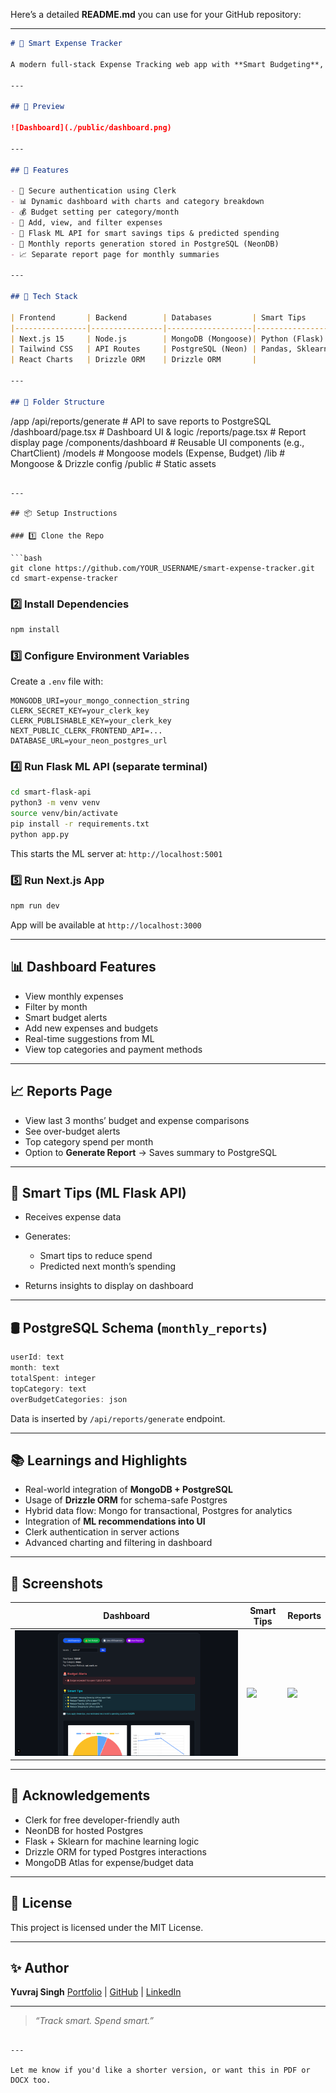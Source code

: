 Here’s a detailed **README.md** you can use for your GitHub repository:

---

```markdown
# 💸 Smart Expense Tracker

A modern full-stack Expense Tracking web app with **Smart Budgeting**, **Data Insights**. Built using **Next.js**, **MongoDB**, **PostgreSQL + Drizzle ORM**, **Flask**, and **Clerk Authentication**.

---

## 📸 Preview

![Dashboard](./public/dashboard.png)

---

## 🧠 Features

- 🔐 Secure authentication using Clerk
- 📊 Dynamic dashboard with charts and category breakdown
- 💰 Budget setting per category/month
- 🧾 Add, view, and filter expenses
- 🧠 Flask ML API for smart savings tips & predicted spending
- 🧮 Monthly reports generation stored in PostgreSQL (NeonDB)
- 📈 Separate report page for monthly summaries

---

## 🔧 Tech Stack

| Frontend       | Backend        | Databases         | Smart Tips     | Auth    |
|----------------|----------------|-------------------|----------------|---------|
| Next.js 15     | Node.js        | MongoDB (Mongoose)| Python (Flask) | Clerk   |
| Tailwind CSS   | API Routes     | PostgreSQL (Neon) | Pandas, Sklearn|         |
| React Charts   | Drizzle ORM    | Drizzle ORM       |                |         |

---

## 📁 Folder Structure

```

/app
/api/reports/generate      # API to save reports to PostgreSQL
/dashboard/page.tsx        # Dashboard UI & logic
/reports/page.tsx          # Report display page
/components/dashboard      # Reusable UI components (e.g., ChartClient)
/models                    # Mongoose models (Expense, Budget)
/lib                       # Mongoose & Drizzle config
/public                      # Static assets

````

---

## 📦 Setup Instructions

### 1️⃣ Clone the Repo

```bash
git clone https://github.com/YOUR_USERNAME/smart-expense-tracker.git
cd smart-expense-tracker
````

### 2️⃣ Install Dependencies

```bash
npm install
```

### 3️⃣ Configure Environment Variables

Create a `.env` file with:

```env
MONGODB_URI=your_mongo_connection_string
CLERK_SECRET_KEY=your_clerk_key
CLERK_PUBLISHABLE_KEY=your_clerk_key
NEXT_PUBLIC_CLERK_FRONTEND_API=...
DATABASE_URL=your_neon_postgres_url
```

### 4️⃣ Run Flask ML API (separate terminal)

```bash
cd smart-flask-api
python3 -m venv venv
source venv/bin/activate
pip install -r requirements.txt
python app.py
```

This starts the ML server at: `http://localhost:5001`

### 5️⃣ Run Next.js App

```bash
npm run dev
```

App will be available at `http://localhost:3000`

---

## 📊 Dashboard Features

* View monthly expenses
* Filter by month
* Smart budget alerts
* Add new expenses and budgets
* Real-time suggestions from ML
* View top categories and payment methods

---

## 📈 Reports Page

* View last 3 months’ budget and expense comparisons
* See over-budget alerts
* Top category spend per month
* Option to **Generate Report** → Saves summary to PostgreSQL

---

## 🧠 Smart Tips (ML Flask API)

* Receives expense data
* Generates:

  * Smart tips to reduce spend
  * Predicted next month’s spending
* Returns insights to display on dashboard

---

## 🛢️ PostgreSQL Schema (`monthly_reports`)

```ts
userId: text
month: text
totalSpent: integer
topCategory: text
overBudgetCategories: json
```

Data is inserted by `/api/reports/generate` endpoint.

---

## 📚 Learnings and Highlights

* Real-world integration of **MongoDB + PostgreSQL**
* Usage of **Drizzle ORM** for schema-safe Postgres
* Hybrid data flow: Mongo for transactional, Postgres for analytics
* Integration of **ML recommendations into UI**
* Clerk authentication in server actions
* Advanced charting and filtering in dashboard

---

## 📸 Screenshots

| Dashboard                   | Smart Tips             | Reports                   |
| --------------------------- | ---------------------- | ------------------------- |
| ![](./public/dashboard.png) | ![](./public/tips.png) | ![](./public/reports.png) |

---

## 🙌 Acknowledgements

* Clerk for free developer-friendly auth
* NeonDB for hosted Postgres
* Flask + Sklearn for machine learning logic
* Drizzle ORM for typed Postgres interactions
* MongoDB Atlas for expense/budget data

---

## 📜 License

This project is licensed under the MIT License.

---

## ✨ Author

**Yuvraj Singh**
[Portfolio](https://portfolio-yuvraj-yuvraj7061maits-projects.vercel.app/) | [GitHub](https://github.com/Yuvraj7061MAIT) | [LinkedIn](https://www.linkedin.com/in/yuvraj-singh-ml/)

---

> *“Track smart. Spend smart.”*

```

---

Let me know if you'd like a shorter version, or want this in PDF or DOCX too.
```
